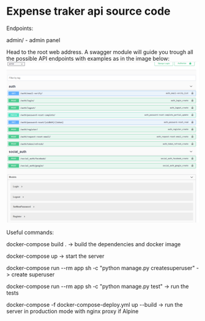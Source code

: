 <H1>Expense traker api source code</H1>


Endpoints:

admin/ - admin panel

Head to the root web address. A swagger module will guide you trough all the possible API endpoints with examples as in the image below:
<img src="images/swagger.png">





Useful commands:

docker-compose build . -> build the dependencies and docker image

docker-compose up -> start the server

docker-compose run --rm app sh -c "python manage.py createsuperuser" -> create superuser

docker-compose run --rm app sh -c "python manage.py test" -> run the tests


docker-compose -f docker-compose-deploy.yml up --build -> run the server in production mode with nginx proxy if Alpine